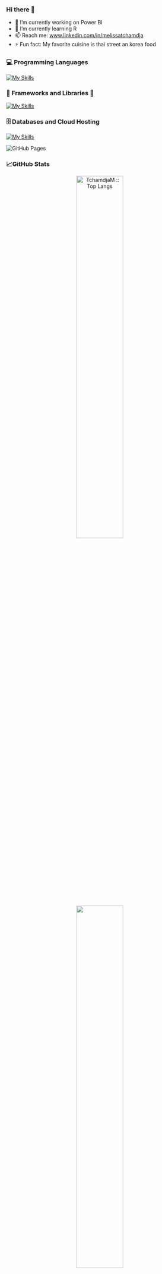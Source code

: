 ### Hi there 👋

<!--
**TchamdjaM/TchamdjaM** is a ✨ _special_ ✨ repository because its `README.md` (this file) appears on your GitHub profile.

Here are some ideas to get you started:-->

- 🔭 I’m currently working on Power BI
- 🌱 I’m currently learning R
- 📫 Reach me: www.linkedin.com/in/melissatchamdja
- ⚡ Fun fact: My favorite cuisine is thai street an korea food



### :computer: Programming Languages


[![My Skills](https://skillicons.dev/icons?i=html,css,php,python,js,r,cs)](https://skillicons.dev)


### :toolbox: Frameworks and Libraries 👋

[![My Skills](https://skillicons.dev/icons?i=symfony,bootstrap,figma)](https://skillicons.dev)


### 🗄️ Databases and Cloud Hosting 
 
[![My Skills](https://skillicons.dev/icons?i=mysql,mongodb)](https://skillicons.dev)

<img alt="GitHub Pages" src="https://img.shields.io/badge/GitHub%20Pages-%23327FC7.svg?logo=github&logoColor=white">


### 📈GitHub Stats

<p align="center">
  <a href="https://github.com/TchamdjaM/">
  <img width="50%" src="https://github-readme-stats.vercel.app/api/top-langs/?username=TchamdjaM&langs_count=6&theme=white&layout=compact&hide_border=true" alt="TchamdjaM :: Top Langs" /></a>
</p>
<p align="center">
  <a href="https://github.com/TchamdjaM/">
  <img width="50%" src="https://github-readme-stats.vercel.app/api?username=TchamdjaM&show_icons=true&theme=white&hide_border=true"/><br>
</p>
<p align="center">
  <img width="50%" src="https://github-readme-streak-stats.herokuapp.com/?user=TchamdjaM&theme=white&hide_border=true" />
  </a>
</p>

<!--< h2 align="center">📈 My current activity graph</h2>
<a href="https://github.com/TchamdjaM/github-readme-activity-graph"><img alt="azzar's Activity Graph" src="https://activity-graph.herokuapp.com/graph/?username=TchamdjaM&bg_color=000&color=fff&line=00E676&point=fff&hide_border=true" /></a> -->

